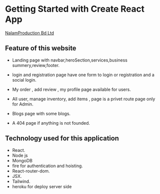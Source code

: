 # Getting Started with Create React App

[NalamProduction Bd Ltd](https://nalam-tools.web.app/)

## Feature of this website

* Landing page with navbar,heroSection,services,business summery,review,footer.

* login and registration page have one form to login or registration and a social login.

* My order , add review , my profile  page available for users.

* All user, manage inventory, add items , page is a privet route page only for Admin.

* Blogs page with some blogs.

* A 404 page if anything is not founded.


## Technology used for this application

* React.
* Node js
* MongoDB
* fire for authentication and hoisting.
* React-router-dom.
* JSX.
* Tailwind.
* heroku for deploy server side